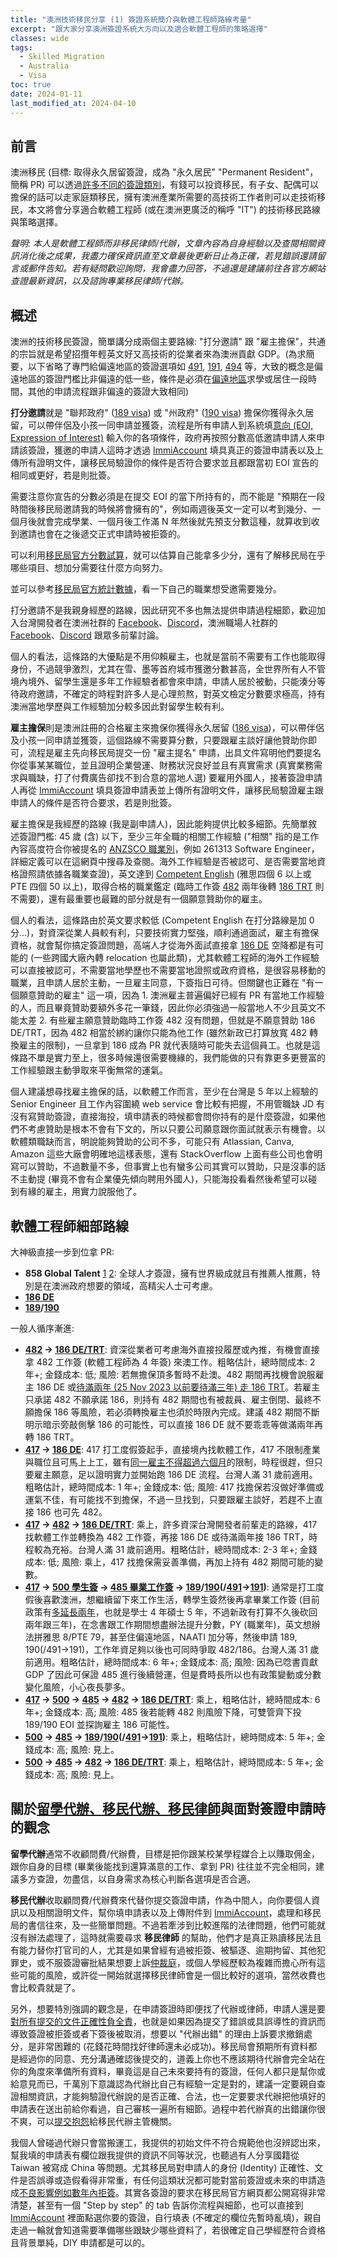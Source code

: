 ```yaml
---
title: "澳洲技術移民分享 (1) 簽證系統簡介與軟體工程師路線考量"
excerpt: "跟大家分享澳洲簽證系統大方向以及適合軟體工程師的策略選擇"
classes: wide
tags: 
  - Skilled Migration
  - Australia
  - Visa
toc: true
date: 2024-01-11
last_modified_at: 2024-04-10
---
```


## 前言

澳洲移民 (目標: 取得永久居留簽證，成為 "永久居民" "Permanent Resident"，簡稱 PR) 可以透過[許多不同的簽證類別](https://immi.homeaffairs.gov.au/visas/permanent-resident/visa-options)，有錢可以投資移民，有子女、配偶可以擔保的話可以走家庭類移民，擁有澳洲產業所需要的高技術工作者則可以走技術移民，本文將會分享適合軟體工程師 (或在澳洲更廣泛的稱呼 "IT") 的技術移民路線與策略選擇。

*聲明: 本人是軟體工程師而非移民律師/代辦，文章內容為自身經驗以及查閱相關資訊消化後之成果，我盡力確保資訊直至文章最後更新日止為正確，若見錯誤還請留言或郵件告知。若有疑問歡迎詢問，我會盡力回答，不過還是建議前往各官方網站查證最新資訊，以及諮詢專業移民律師/代辦。*


## 概述

澳洲的技術移民簽證，簡單講分成兩個主要路線: "打分邀請" 跟 "雇主擔保"，共通的宗旨就是希望招攬年輕英文好又高技術的從業者來為澳洲貢獻 GDP。(為求簡要，以下省略了專門給偏遠地區的簽證選項如 [491][491], [191][191], [494][494] 等，大致的概念是偏遠地區的簽證門檻比非偏遠的低一些，條件是必須在[偏遠地區](https://immi.homeaffairs.gov.au/visas/working-in-australia/regional-migration/eligible-regional-areas)求學或居住一段時間，其他的申請流程跟非偏遠的簽證大致相同)

**打分邀請**就是 "聯邦政府" ([189 visa][189]) 或 "州政府" ([190 visa][190]) 擔保你獲得永久居留，可以帶伴侶及小孩一同申請並獲簽，流程是所有申請人到系統填[意向 (EOI, Expression of Interest)](https://immi.homeaffairs.gov.au/visas/working-in-australia/skillselect/expression-of-interest) 輸入你的各項條件，政府再按照分數高低邀請申請人來申請該簽證，獲邀的申請人這時才透過 [ImmiAccount][5] 填具真正的簽證申請表以及上傳所有證明文件，讓移民局驗證你的條件是否符合要求並且都跟當初 EOI 宣告的相同或更好，若是則批簽。

需要注意你宣告的分數必須是在提交 EOI 的當下所持有的，而不能是 "預期在一段時間後移民局邀請我的時候將會擁有的"，例如兩週後英文一定可以考到幾分、一個月後就會完成學業、一個月後工作滿 N 年然後就先預支分數這種，就算收到收到邀請也會在之後遞交正式申請時被拒簽的。

可以利用[移民局官方分數試算](https://immi.homeaffairs.gov.au/help-support/tools/points-calculator)，就可以估算自己能拿多少分，還有了解移民局在乎哪些項目、想加分需要往什麼方向努力。

並可以參考[移民局官方統計數據](https://api.dynamic.reports.employment.gov.au/anonap/extensions/hSKLS02_SkillSelect_EOI_Data/hSKLS02_SkillSelect_EOI_Data.html)，看一下自己的職業想受邀需要幾分。

打分邀請不是我親身經歷的路線，因此研究不多也無法提供申請過程細節，歡迎加入台灣開發者在澳洲社群的 [Facebook][1]、[Discord][2]，澳洲職場人社群的 [Facebook][3]、[Discord][4] 跟眾多前輩討論。

個人的看法，這條路的大優點是不用仰賴雇主，也就是當前不需要有工作也能取得身份，不過競爭激烈，尤其在雪、墨等首府城市獲邀分數甚高，全世界所有人不管境內境外、留學生還是多年工作經驗者都會來申請，申請人居於被動，只能湊分等待政府邀請，不確定的時程對許多人是心理煎熬，對英文檢定分數要求極高，持有澳洲當地學歷與工作經驗加分較多因此對留學生較有利。

**雇主擔保**則是澳洲註冊的合格雇主來擔保你獲得永久居留 ([186 visa][186])，可以帶伴侶及小孩一同申請並獲簽，這個路線不需要算分數，只要跟雇主談好讓他贊助你即可，流程是雇主先向移民局提交一份 "雇主提名" 申請，出具文件寫明他們要提名你從事某某職位，並且證明企業營運、財務狀況良好並且有真實需求 (真實業務需求與職缺，打了付費廣告卻找不到合意的當地人選) 要雇用外國人，接著簽證申請人再從 [ImmiAccount][5] 填具簽證申請表並上傳所有證明文件，讓移民局驗證雇主跟申請人的條件是否符合要求，若是則批簽。

雇主擔保是我經歷的路線 (我是副申請人)，因此能夠提供比較多細節。先簡單敘述簽證門檻: 45 歲 (含) 以下，至少三年全職的相關工作經驗 ("相關" 指的是工作內容高度符合你被提名的 [ANZSCO 職業別](https://www.abs.gov.au/statistics/classifications/anzsco-australian-and-new-zealand-standard-classification-occupations/latest-release)，例如 261313 Software Engineer，詳細定義可以在這網頁中搜尋及查閱。海外工作經驗是否被認可、是否需要當地資格證照請依據各職業查證)，英文達到 [Competent English](https://immi.homeaffairs.gov.au/help-support/meeting-our-requirements/english-language/competent-english) (雅思四個 6 以上或 PTE 四個 50 以上)，取得合格的職業鑑定 (臨時工作簽 [482][482] 兩年後轉 [186 TRT](https://immi.homeaffairs.gov.au/visas/getting-a-visa/visa-listing/employer-nomination-scheme-186/temporary-residence-transition-stream) 則不需要)，還有最重要也最難的部分就是有一個願意贊助你的雇主。

個人的看法，這條路由於英文要求較低 (Competent English 在打分路線是加 0 分...)，對資深從業人員較有利，只要技術實力堅強，順利通過面試，雇主有擔保資格，就會幫你搞定簽證問題，高端人才從海外面試直接拿 [186 DE][186DE] 空降都是有可能的 (一些跨國大廠內轉 relocation 也屬此類)，尤其軟體工程師的海外工作經驗可以直接被認可，不需要當地學歷也不需要當地證照或政府資格，是很容易移動的職業，且申請人居於主動，一旦雇主同意，下簽指日可待。但關鍵也正難在 "有一個願意贊助的雇主" 這一項，因為 1. 澳洲雇主普遍偏好已經有 PR 有當地工作經驗的人，而且畢竟贊助要額外多花一筆錢，因此你必須強過一般當地人不少且英文不能太差 2. 有些雇主願意贊助臨時工作簽 482 沒有問題，但就是不願意贊助 186 DE/TRT，因為 482 相當於綁約讓你只能為他工作 (雖然新政已打算放寬 482 轉換雇主的限制)，一旦拿到 186 成為 PR 就代表隨時可能失去這個員工。也就是這條路不單是實力至上，很多時候還很需要機緣的，我們能做的只有靠更多更豐富的工作經驗跟主動爭取來平衡無常的運氣。

個人建議想尋找雇主擔保的話，以軟體工作而言，至少在台灣是 5 年以上經驗的 Senior Engineer 且工作內容圍繞 web service 會比較有把握，不用管職缺 JD 有沒有寫贊助簽證，直接海投，填申請表的時候都會問你持有的是什麼簽證，如果他們不考慮贊助是根本不會有下文的，所以只要公司願意跟你面試就表示有機會。以軟體類職缺而言，明說能夠贊助的公司不多，可能只有 Atlassian, Canva, Amazon 這些大廠會明確地這樣表態，還有 StackOverflow 上面有些公司也會明寫可以贊助，不過數量不多，但事實上也有蠻多公司其實可以贊助，只是沒事的話不主動提 (畢竟不會有企業優先傾向聘用外國人)，只能海投看看然後希望可以碰到有緣的雇主，用實力說服他了。

## 軟體工程師細部路線

大神級直接一步到位拿 PR:
- **858 Global Talent** [1](https://immi.homeaffairs.gov.au/visas/working-in-australia/visas-for-innovation/global-talent-independent-program) [2](https://immi.homeaffairs.gov.au/visas/getting-a-visa/visa-listing/global-talent-visa-858): 全球人才簽證，擁有世界級成就且有推薦人推薦，特別是在澳洲政府想要的領域，高精尖人士可考慮。
- **[186 DE][186DE]**
- **[189][189]/[190][190]**

一般人循序漸進:
- **[482][482] -> [186 DE/TRT][186]**: 資深從業者可考慮海外直接投履歷或內推，有機會直接拿 482 工作簽 (軟體工程師為 4 年簽) 來澳工作。粗略估計，總時間成本: 2 年+; 金錢成本: 低; 風險: 若無擔保頂多暫時不赴澳。482 期間再找機會說服雇主 186 DE 或[待滿兩年 (25 Nov 2023 以前要待滿三年) 走 186 TRT](https://immi.homeaffairs.gov.au/news-media/archive/article?itemId=1136)。若雇主只承諾 482 不願承諾 186，則持有 482 期間也有被裁員、雇主倒閉、最終不願擔保 186 等風險，若必須轉換雇主也須於時限內完成。建議 482 期間不斷明示暗示旁敲側擊 186 的可能性，可以直接 186 DE 就不要乖乖等做滿兩年再轉 186 TRT。
- **[417][417] -> [186 DE][186DE]**: 417 打工度假簽起手，直接境內找軟體工作，417 不限制產業與職位且可馬上上工，雖有[同一雇主不得超過六個月](https://immi.homeaffairs.gov.au/what-we-do/whm-program/specified-work-conditions/6-month-work-limitation)的限制，時程很趕，但只要雇主願意，足以證明實力並開始跑 186 DE 流程。台灣人滿 31 歲前適用。粗略估計，總時間成本: 1 年+; 金錢成本: 低; 風險: 417 找擔保若沒做好準備或運氣不佳，有可能找不到擔保，不過一旦找到，只要跟雇主談好，若趕不上直接 186 也可先 482。
- **[417][417] -> [482][482] -> [186 DE/TRT][186]**: 乘上，許多資深台灣開發者前輩走的路線，417 找軟體工作並轉換為 482 工作簽，再接 186 DE 或待滿兩年接 186 TRT，時程較為充裕。台灣人滿 31 歲前適用。粗略估計，總時間成本: 2-3 年+; 金錢成本: 低; 風險: 乘上，417 找擔保需妥善準備，再加上持有 482 期間可能的變數。
- **[417][417] -> [500 學生簽][500] -> [485 畢業工作簽][485] -> [189][189]/[190][190](/[491][491]->[191][191])**: 通常是打工度假後喜歡澳洲，想繼續留下來工作生活，轉學生簽然後再拿畢業工作簽 (目前政策有[多延長兩年](https://www.education.gov.au/extended-poststudy-work-rights-international-graduates)，也就是學士 4 年碩士 5 年，不過新政有打算不久後砍回兩年跟三年)，在念書跟工作期間想盡辦法提升分數，PY (職業年)，英文想辦法拼雅思 8/PTE 79，甚至住偏遠地區，NAATI 加分等，然後申請 189, 190(/491->191)，工作年資足夠以後也可同時爭取 482/186。台灣人滿 31 歲前適用。粗略估計，總時間成本: 6 年+; 金錢成本: 高; 風險: 因為已唸書貢獻 GDP 了因此可保證 485 進行後續營運，但是費時長所以也有政策變動或分數變化風險，小心夜長夢多。
- **[417][417] -> [500][500] -> [485][485] -> [482][482] -> [186 DE/TRT][186]**: 乘上，粗略估計，總時間成本: 6 年+; 金錢成本: 高; 風險: 485 後若能轉 482 則風險下降，可雙管齊下投 189/190 EOI 並探詢雇主 186 可能性。
- **[500][500] -> [485][485] -> [189][189]/[190][190](/[491][491]->[191][191])**: 乘上，粗略估計，總時間成本: 5 年+; 金錢成本: 高; 風險: 見上。
- **[500][500] -> [485][485] -> [482][482] -> [186 DE/TRT][186]**: 乘上，粗略估計，總時間成本: 5 年+; 金錢成本: 高; 風險: 見上。

## 關於[留學代辦、移民代辦、移民律師](https://www.mara.gov.au/get-help-visa-subsite/FIles/giving_immigration_assistance_in_australia_english.pdf)與面對簽證申請時的觀念

**留學代辦**通常不收顧問費/代辦費，目標是把你跟某校某學程媒合上以賺取佣金，跟你自身的目標 (畢業後能找到還算滿意的工作、拿到 PR) 往往並不完全相同，建議多方查證，勿盡信，以自身需求為核心判斷各選項是否合適。

**移民代辦**收取顧問費/代辦費來代替你提交簽證申請，作為中間人，向你要個人資訊以及相關證明文件，幫你填申請表以及上傳附件到 [ImmiAccount][5]，處理和移民局的書信往來，及一些簡單問題。不過若牽涉到比較進階的法律問題，他們可能就沒有辦法處理了，這時就需要尋求 **移民律師** 的幫助，他們才是真正熟讀移民法且有能力替你打官司的人，尤其是如果曾經有過被拒簽、被驅逐、逾期拘留、其他犯罪史，或不服簽證審批結果想要上訴[仲裁庭](https://www.aat.gov.au/)，或個人學經歷較為複雜而擔心所有這些可能的風險，或許從一開始就選擇移民律師會是一個比較好的選項，當然收費也會比較貴就是了。

另外，想要特別強調的觀念是，在申請簽證時即便找了代辦或律師，申請人還是要[對所有提交的文件正確性負全責](https://immi.homeaffairs.gov.au/help-support/who-can-help-with-your-application/using-a-migration-agent#content-index-4)，也就是如果因為提交了錯誤或具誤導性的資訊而導致簽證被拒簽或者下簽後被取消，想要以 "代辦出錯" 的理由上訴要求撤銷處分，是非常困難的 (花錢花時間找好律師還未必成功)。移民局會預期所有資料都是經過你的同意、充分溝通確認後提交的，道義上你也不應該期待代辦會完全站在你的角度來準備所有資料，畢竟這是自己未來要持有的簽證，任何人都只是幫你或給意見而已，千萬別下意識認為代辦比自己有經驗一定是對的，建議一定要親自查證相關資訊，才能夠驗證代辦說的是否正確、合法，也一定要要求代辦把他填好的申請表在送出前給你看過，自己審核一遍所有細節。過程中若代辦真的出錯讓你很不爽，可以[提交抱怨](https://www.mara.gov.au/get-help-with-a-visa/help-from-registered-agents/steps-to-choose/complain)給移民代辦主管機關。

我個人曾碰過代辦只會當搬運工，我提供的初始文件不符合規範他也沒辨認出來，幫我填的申請表有欄位跟我提供的資訊不同等狀況，也聽過有人分享國籍從 Taiwan 被寫成 China 等問題。尤其移民局對申請人的身份 (Identity) 正確性、文件是否誤導或造假看得非常重，有任何這類狀況都可能對當前簽證或未來的申請造成[不良影響例如數年內拒簽](https://immi.homeaffairs.gov.au/help-support/meeting-our-requirements/providing-accurate-information)。其實各簽證的要求在移民局官方網頁都公開寫得非常清楚，甚至有一個 "Step by step" 的 tab 告訴你流程與細節，也可以直接到 [ImmiAccount][5] 裡面點選你要的簽證，自行填表 (不確定的欄位先暫時亂填)，親自走過一輪就會知道需要準備哪些跟缺少哪些資料了，若很確定自己學經歷符合資格且背景單純，DIY 申請都是可以的。

[491]: <https://immi.homeaffairs.gov.au/visas/getting-a-visa/visa-listing/skilled-work-regional-provisional-491>
[191]: <https://immi.homeaffairs.gov.au/visas/getting-a-visa/visa-listing/skilled-regional-191>
[494]: <https://immi.homeaffairs.gov.au/visas/getting-a-visa/visa-listing/skilled-employer-sponsored-regional-494>
[500]: <https://immi.homeaffairs.gov.au/visas/getting-a-visa/visa-listing/student-500>
[485]: <https://immi.homeaffairs.gov.au/visas/getting-a-visa/visa-listing/temporary-graduate-485>
[189]: <https://immi.homeaffairs.gov.au/visas/getting-a-visa/visa-listing/skilled-independent-189>
[190]: <https://immi.homeaffairs.gov.au/visas/getting-a-visa/visa-listing/skilled-nominated-190>
[417]: <https://immi.homeaffairs.gov.au/visas/getting-a-visa/visa-listing/work-holiday-417>
[482]: <https://immi.homeaffairs.gov.au/visas/getting-a-visa/visa-listing/temporary-skill-shortage-482>
[186]: <https://immi.homeaffairs.gov.au/visas/getting-a-visa/visa-listing/employer-nomination-scheme-186>
[186DE]: <https://immi.homeaffairs.gov.au/visas/getting-a-visa/visa-listing/employer-nomination-scheme-186/direct-entry-stream>

[1]: <https://www.facebook.com/groups/tw.devs.in.au/>
[2]: <https://discord.gg/23KQEcE>
[3]: <https://www.facebook.com/groups/australiacareerforum>
[4]: <https://discord.gg/cnwFRQaabz>
[5]: <https://online.immi.gov.au/ola/app>
